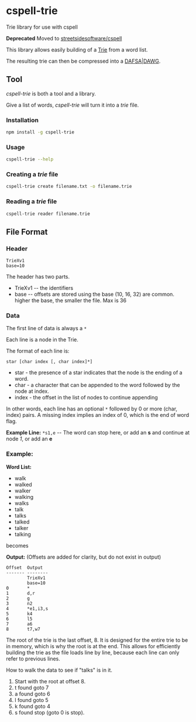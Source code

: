 # cspell-trie
Trie library for use with cspell

**Deprecated** Moved to [streetsidesoftware/cspell](https://github.com/streetsidesoftware/cspell#packages)


This library allows easily building of a [Trie](https://en.wikipedia.org/wiki/Trie)
from a word list.

The resulting trie can then be compressed into a
[DAFSA|DAWG](https://en.wikipedia.org/wiki/Deterministic_acyclic_finite_state_automaton).


## Tool

*cspell-trie* is both a tool and a library.

Give a list of words, *cspell-trie* will turn it into a *trie* file.

### Installation

```sh
npm install -g cspell-trie
```

### Usage

```sh
cspell-trie --help
```

### Creating a *trie* file

```sh
cspell-trie create filename.txt -o filename.trie
```

### Reading a *trie* file

```sh
cspell-trie reader filename.trie
```


## File Format

### Header

```
TrieXv1
base=10
```

The header has two parts.
* TrieXv1 -- the identifiers
* base -- offsets are stored using the base (10, 16, 32) are common.
  higher the base, the smaller the file.  Max is 36

### Data
The first line of data is always a `*`

Each line is a node in the Trie.

The format of each line is:

`star [char index [, char index]*]`

* star - the presence of a star indicates that the node is the ending of a word.
* char - a character that can be appended to the word followed by the node at index.
* index - the offset in the list of nodes to continue appending

In other words, each line has an optional `*` followed by 0 or more (char, index) pairs.
A missing index implies an index of 0, which is the end of word flag.

**Example Line:** `*s1,e` -- The word can stop here, or add an **s** and continue at node *1*, or add an **e**

### Example:

**Word List:**
- walk
- walked
- walker
- walking
- walks
- talk
- talks
- talked
- talker
- talking

becomes

**Output:** (Offsets are added for clarity, but do not exist in output)
```text
Offset  Output
------- --------
        TrieXv1
        base=10
0       *
1       d,r
2       g
3       n2
4       *e1,i3,s
5       k4
6       l5
7       a6
8       t7,w7
```

The root of the trie is the last offset, 8.
It is designed for the entire trie to be in memory, which is why the root is at the end.
This allows for efficiently building the trie as the file loads line by line, because
each line can only refer to previous lines.

How to walk the data to see if "talks" is in it.

1. Start with the root at offset 8.
2. t found goto 7
3. a found goto 6
4. l found goto 5
5. k found goto 4
6. s found stop (goto 0 is stop).

